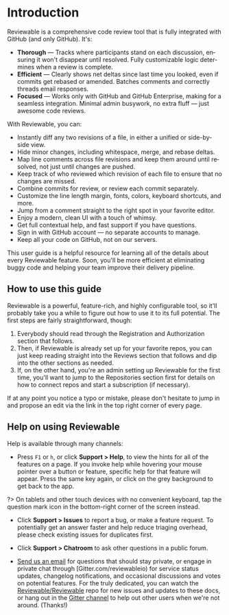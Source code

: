# Introduction

Reviewable is a comprehensive code review tool that is fully integrated with GitHub (and only GitHub).  It's:

*   **Thorough** — Tracks where par­tic­i­pants stand on each dis­cus­sion, en­sur­ing it won't dis­ap­pear un­til re­solved. Fully cus­tomiz­able logic de­ter­mines when a re­view is com­plete.
*   **Efficient** — Clearly shows net deltas since last time you looked, even if com­mits get re­based or amended. Batches com­ments and cor­rectly threads email re­sponses.
*   **Fo­cused** — Works only with GitHub and GitHub En­ter­prise, mak­ing for a seam­less in­te­gra­tion. Min­i­mal ad­min busy­work, no ex­tra fluff — just awe­some code re­views.

With Reviewable, you can:

*   In­stantly diff any two re­vi­sions of a file, in either a uni­fied or side-by-side view.
*   Hide mi­nor changes, including white­space, merge, and re­base deltas.
*   Map line com­ments across file re­vi­sions and keep them around un­til re­solved, not just un­til changes are pushed.
*   Keep track of who re­viewed which re­vi­sion of each file to ensure that no changes are missed.
*   Com­bine com­mits for review, or re­view each commit separately.
*   Cus­tomize the line length mar­gin, fonts, col­ors, key­board short­cuts, and more.
*   Jump from a com­ment straight to the right spot in your fa­vorite ed­i­tor.
*   Enjoy a mod­ern, clean UI with a touch of whimsy.
*   Get full con­tex­tual help, and fast sup­port if you have ques­tions.
*   Sign in with GitHub ac­count — no sep­a­rate ac­counts to man­age.
*   Keep all your code on GitHub, not on our servers.

This user guide is a helpful resource for learning all of the details about every Reviewable feature. Soon, you'll be more efficient at eliminating buggy code and helping your team improve their delivery pipeline.

## How to use this guide

Reviewable is a powerful, feature-rich, and highly configurable tool, so it'll probably take you a while to figure out how to use it to its full potential.  The first steps are fairly straightforward, though:

1.  Everybody should read through the Registration and Authorization section that follows.
2.  Then, if Reviewable is already set up for your favorite repos, you can just keep reading straight into the Reviews section that follows and dip into the other sections as needed.
3.  If, on the other hand, you're an admin setting up Reviewable for the first time, you'll want to jump to the Repositories section first for details on how to connect repos and start a subscription (if necessary).

If at any point you notice a typo or mistake, please don't hesitate to jump in and propose an edit via the link in the top right corner of every page.

## Help on using Reviewable

Help is available through many channels:

*   Press `F1` or `h`, or click **Support > Help**, to view the hints for all of the features on a page. If you invoke help while hovering your mouse pointer over a button or feature, specific help for that feature will appear.  Press the same key again, or click on the grey background to get back to the app.

?> On tablets and other touch devices with no convenient keyboard, tap the question mark icon in the bottom-right corner of the screen instead.

*   Click **Support > Issues** to report a bug, or make a feature request. To potentially get an answer faster and help reduce triaging overhead, please check existing issues for duplicates first.

*   Click **Support > Chatroom** to ask other questions in a public forum.

*   [Send us an email](mailto:support@reviewable.io) for questions that should stay private, or engage in private chat through [Gitter.com/reviewableio) for service status updates, changelog notifications, and occasional discussions and votes on potential features.  For the truly dedicated, you can watch the [Reviewable/Reviewable](https://github.com/reviewable/reviewable) repo for new issues and updates to these docs, or hang out in the [Gitter channel](https://gitter.im/Reviewable/Reviewable) to help out other users when we're not around.  (Thanks!)
